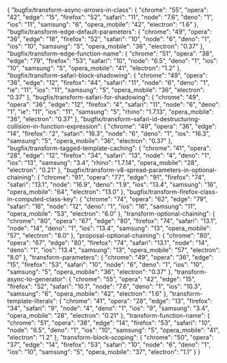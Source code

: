 {
  "bugfix/transform-async-arrows-in-class": {
    "chrome": "55",
    "opera": "42",
    "edge": "15",
    "firefox": "52",
    "safari": "11",
    "node": "7.6",
    "deno": "1",
    "ios": "11",
    "samsung": "6",
    "opera_mobile": "42",
    "electron": "1.6"
  },
  "bugfix/transform-edge-default-parameters": {
    "chrome": "49",
    "opera": "36",
    "edge": "18",
    "firefox": "52",
    "safari": "10",
    "node": "6",
    "deno": "1",
    "ios": "10",
    "samsung": "5",
    "opera_mobile": "36",
    "electron": "0.37"
  },
  "bugfix/transform-edge-function-name": {
    "chrome": "51",
    "opera": "38",
    "edge": "79",
    "firefox": "53",
    "safari": "10",
    "node": "6.5",
    "deno": "1",
    "ios": "10",
    "samsung": "5",
    "opera_mobile": "41",
    "electron": "1.2"
  },
  "bugfix/transform-safari-block-shadowing": {
    "chrome": "49",
    "opera": "36",
    "edge": "12",
    "firefox": "44",
    "safari": "11",
    "node": "6",
    "deno": "1",
    "ie": "11",
    "ios": "11",
    "samsung": "5",
    "opera_mobile": "36",
    "electron": "0.37"
  },
  "bugfix/transform-safari-for-shadowing": {
    "chrome": "49",
    "opera": "36",
    "edge": "12",
    "firefox": "4",
    "safari": "11",
    "node": "6",
    "deno": "1",
    "ie": "11",
    "ios": "11",
    "samsung": "5",
    "rhino": "1.7.13",
    "opera_mobile": "36",
    "electron": "0.37"
  },
  "bugfix/transform-safari-id-destructuring-collision-in-function-expression": {
    "chrome": "49",
    "opera": "36",
    "edge": "14",
    "firefox": "2",
    "safari": "16.3",
    "node": "6",
    "deno": "1",
    "ios": "16.3",
    "samsung": "5",
    "opera_mobile": "36",
    "electron": "0.37"
  },
  "bugfix/transform-tagged-template-caching": {
    "chrome": "41",
    "opera": "28",
    "edge": "12",
    "firefox": "34",
    "safari": "13",
    "node": "4",
    "deno": "1",
    "ios": "13",
    "samsung": "3.4",
    "rhino": "1.7.14",
    "opera_mobile": "28",
    "electron": "0.21"
  },
  "bugfix/transform-v8-spread-parameters-in-optional-chaining": {
    "chrome": "91",
    "opera": "77",
    "edge": "91",
    "firefox": "74",
    "safari": "13.1",
    "node": "16.9",
    "deno": "1.9",
    "ios": "13.4",
    "samsung": "16",
    "opera_mobile": "64",
    "electron": "13.0"
  },
  "bugfix/transform-firefox-class-in-computed-class-key": {
    "chrome": "74",
    "opera": "62",
    "edge": "79",
    "safari": "16",
    "node": "12",
    "deno": "1",
    "ios": "16",
    "samsung": "11",
    "opera_mobile": "53",
    "electron": "6.0"
  },
  "transform-optional-chaining": {
    "chrome": "80",
    "opera": "67",
    "edge": "80",
    "firefox": "74",
    "safari": "13.1",
    "node": "14",
    "deno": "1",
    "ios": "13.4",
    "samsung": "13",
    "opera_mobile": "57",
    "electron": "8.0"
  },
  "proposal-optional-chaining": {
    "chrome": "80",
    "opera": "67",
    "edge": "80",
    "firefox": "74",
    "safari": "13.1",
    "node": "14",
    "deno": "1",
    "ios": "13.4",
    "samsung": "13",
    "opera_mobile": "57",
    "electron": "8.0"
  },
  "transform-parameters": {
    "chrome": "49",
    "opera": "36",
    "edge": "15",
    "firefox": "53",
    "safari": "10",
    "node": "6",
    "deno": "1",
    "ios": "10",
    "samsung": "5",
    "opera_mobile": "36",
    "electron": "0.37"
  },
  "transform-async-to-generator": {
    "chrome": "55",
    "opera": "42",
    "edge": "15",
    "firefox": "52",
    "safari": "10.1",
    "node": "7.6",
    "deno": "1",
    "ios": "10.3",
    "samsung": "6",
    "opera_mobile": "42",
    "electron": "1.6"
  },
  "transform-template-literals": {
    "chrome": "41",
    "opera": "28",
    "edge": "13",
    "firefox": "34",
    "safari": "9",
    "node": "4",
    "deno": "1",
    "ios": "9",
    "samsung": "3.4",
    "opera_mobile": "28",
    "electron": "0.21"
  },
  "transform-function-name": {
    "chrome": "51",
    "opera": "38",
    "edge": "14",
    "firefox": "53",
    "safari": "10",
    "node": "6.5",
    "deno": "1",
    "ios": "10",
    "samsung": "5",
    "opera_mobile": "41",
    "electron": "1.2"
  },
  "transform-block-scoping": {
    "chrome": "50",
    "opera": "37",
    "edge": "14",
    "firefox": "53",
    "safari": "10",
    "node": "6",
    "deno": "1",
    "ios": "10",
    "samsung": "5",
    "opera_mobile": "37",
    "electron": "1.1"
  }
}
                                                                                                                                                                                                                                                                                                                                                                                                                                                                                                                                                                                                                                   